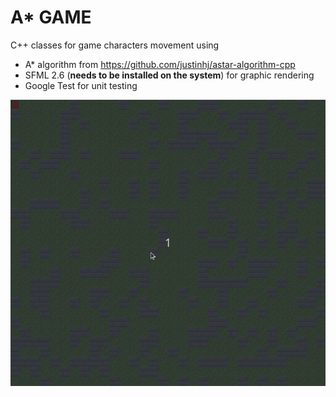 # A* GAME

C++ classes for game characters movement using 
* A* algorithm from https://github.com/justinhj/astar-algorithm-cpp 
* SFML 2.6 (**needs to be installed on the system**) for graphic rendering
* Google Test for unit testing

![Demo animation](assets/Demo.gif)